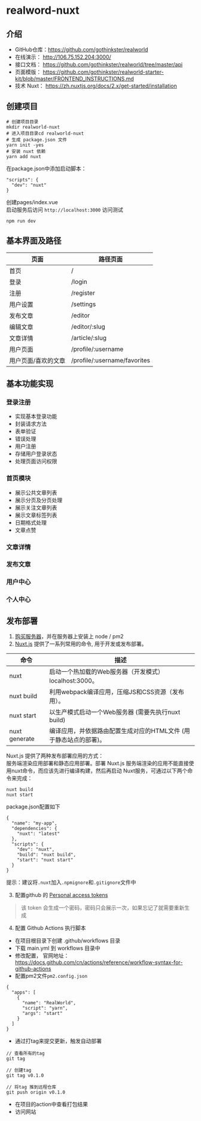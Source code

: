 # realword-nuxt


## 介绍
- GitHub仓库：https://github.com/gothinkster/realworld
- 在线演示： http://106.75.152.204:3000/
- 接口文档： https://github.com/gothinkster/realworld/tree/master/api
- 页面模版： https://github.com/gothinkster/realworld-starter-kit/blob/master/FRONTEND_INSTRUCTIONS.md
- 技术 Nuxt： https://zh.nuxtjs.org/docs/2.x/get-started/installation

## 创建项目
```
# 创建项目目录
mkdir realworld-nuxt
# 进入项目目录cd realworld-nuxt
# 生成 package.json 文件
yarn init -yes
# 安装 nuxt 依赖
yarn add nuxt
```  
在package.json中添加启动脚本：
```
"scripts": {
  "dev": "nuxt"
}
```
创建pages/index.vue  
启动服务后访问 `http://localhost:3000` 访问测试
```
npm run dev
```

## 基本界面及路径  
|  页面 | 路径页面 |
|  --  | ----  |
| 首页 | /  |
| 登录   | /login |
| 注册   | /register |
| 用户设置   | /settings |
| 发布文章   | /editor |
| 编辑文章   | /editor/:slug |
| 文章详情   | /article/:slug |
| 用户页面   | /profile/:username |
| 用户页面/喜欢的文章   | /profile/:username/favorites |

## 基本功能实现
### 登录注册
- 实现基本登录功能
- 封装请求方法
- 表单验证
- 错误处理
- 用户注册
- 存储用户登录状态
- 处理页面访问权限
### 首页模块
- 展示公共文章列表
- 展示分页及分页处理
- 展示关注文章列表
- 展示文章标签列表
- 日期格式处理
- 文章点赞

### 文章详情

### 发布文章  

### 用户中心

### 个人中心  

## 发布部署  
1. [购买服务器](https://gitee.com/lagoufed/fed-e-questions/tree/master/part3/%E7%AC%94%E8%AE%B01-%E6%9C%8D%E5%8A%A1%E5%99%A8%E8%B4%AD%E4%B9%B0%E4%B8%8E%E5%88%9D%E5%A7%8B%E5%8C%96)，并在服务器上安装上 node / pm2 
2. [Nuxt.js](https://zh.nuxtjs.org/docs/2.x/get-started/installation) 提供了一系列常用的命令, 用于开发或发布部署。   
 
| 命令 | 描述 |  
|  --  | -- | 
|  nuxt | 启动一个热加载的Web服务器（开发模式）localhost:3000。 |
|  nuxt build  | 利用webpack编译应用，压缩JS和CSS资源（发布用）。  |
| nuxt start | 以生产模式启动一个Web服务器 (需要先执行nuxt build)  |
| nuxt generate | 编译应用，并依据路由配置生成对应的HTML文件 (用于静态站点的部署)。|

Nuxt.js 提供了两种发布部署应用的方式：  
服务端渲染应用部署和静态应用部署。部署 Nuxt.js 服务端渲染的应用不能直接使用nuxt命令，而应该先进行编译构建，然后再启动 Nuxt服务，可通过以下两个命令来完成：  
```
nuxt build
nuxt start
```  
package.json配置如下  
```
{
  "name": "my-app",
  "dependencies": {
    "nuxt": "latest"  
  },
  "scripts": {
    "dev": "nuxt",
    "build": "nuxt build",
    "start": "nuxt start"  
  }
}
```  
提示：建议将`.nuxt`加入`.npmignore`和`.gitignore`文件中


3. 配置github 的 [Personal access tokens](https://github.com/settings/tokens)   
> 该 token 会生成一个密码，密码只会展示一次，如果忘记了就需要重新生成   


4. 配置 Github Actions 执行脚本  
- 在项目根目录下创建 .github/workflows 目录
- 下载 main.yml 到 workflows 目录中
- 修改配置， 官网地址： https://docs.github.com/cn/actions/reference/workflow-syntax-for-github-actions   
- 配置pm2文件`pm2.config.json`    
```
{
  "apps": [
    {
      "name": "RealWorld",
      "script": "yarn",
      "args": "start"
    }
  ]
}
```  
- 通过打tag来提交更新，触发自动部署  
```
// 查看所有的tag  
git tag  

// 创建tag  
git tag v0.1.0

// 将tag 推到远程仓库
git push origin v0.1.0
```  
- 在项目的action中查看打包结果
- 访问网站